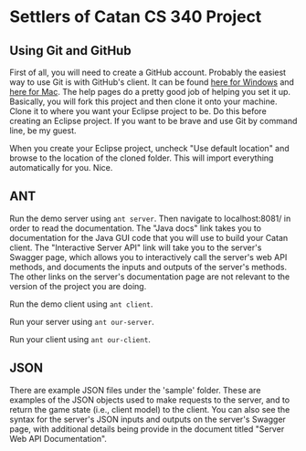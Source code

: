 # Settlers of Catan CS 340 Project
## Using Git and GitHub

First of all, you will need to create a GitHub account. Probably the easiest way to use Git is with GitHub's client. It can be found [here for Windows](https://windows.github.com "GitHub Client for Windows") and [here for Mac](https://mac.github.com "GitHub Client for Mac"). The help pages do a pretty good job of helping you set it up. Basically, you will fork this project and then clone it onto your machine. Clone it to where you want your Eclipse project to be. Do this before creating an Eclipse project. If you want to be brave and use Git by command line, be my guest.

When you create your Eclipse project, uncheck "Use default location" and browse to the location of the cloned folder. This will import everything automatically for you. Nice.

## ANT

Run the demo server using `ant server`.  Then navigate to localhost:8081/ in 
order to read the documentation.  The "Java docs" link takes you to documentation
for the Java GUI code that you will use to build your Catan client.  The
"Interactive Server API" link will take you to the server's Swagger page, which
allows you to interactively call the server's web API methods, and documents
the inputs and outputs of the server's methods.  The other links on the server's
documentation page are not relevant to the version of the project you are doing.

Run the demo client using `ant client`.

Run your server using `ant our-server`.

Run your client using `ant our-client`.

## JSON
There are example JSON files under the 'sample' folder.  These are examples 
of the JSON objects used to make requests to the server, and to return the 
game state (i.e., client model) to the client.  You can also see the syntax
for the server's JSON inputs and outputs on the server's Swagger page,
with additional details being provide in the document titled "Server Web API 
Documentation".


